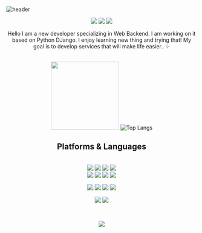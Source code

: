![header](https://capsule-render.vercel.app/api?type=waving&reversal=true&color=0:F9957F,100:F2F5D0&height=300&section=header&desc=Hi-there!%20Welcome%20&text=Dahee's%20Github&fontSize=50&animation=twinkling&fontAlignY=40&descAlignY=53)


<div align=center> 
  <p>
  <a href="https://dahee0628.tistory.com/" target="_blank"><img src="https://img.shields.io/badge/Blog-DD0B78?style=flat-square&logo=GitHub%20Sponsors&logoColor=white"/></a>
  <a href="mailto:ekgml3219@gmail.com" target="_blank"><img src="https://img.shields.io/badge/ekgml3219@gmail.com-EA4335?style=flat-square&logo=Gmail&logoColor=white"/></a>
  <a href="https://www.linkedin.com/in/%EB%8B%A4%ED%9D%AC-%EB%B0%95-68109b22a/" target="_blank"><img src="https://img.shields.io/badge/DaheePark-0A66C2?style=flat-square&logo=Linkedin&logoColor=white"/></a>
  
</p>
<p>
  Hello I am a new developer specializing in Web Backend.
  I am working on it based on Python DJango.
  I enjoy learning new thing and trying that!
  My goal is to develop services that will make life easier.. ✨ <br/><br/>
</p>

   <img height="180em" src="https://github-readme-stats.vercel.app/api?username=hi-there-insahae&show_icons=true&hide_border=true&&count_private=true&include_all_commits=true" />   ![Top Langs](https://github-readme-stats.vercel.app/api/top-langs/?username=hi-there-insahae&layout=compact&hide_border=true&theme=white)
  
## Platforms & Languages
<p>
  
<!--   <img src="https://img.shields.io/badge/java-007396?style=for-the-badge&logo=java&logoColor=white">  -->
<!--   <img src="https://img.shields.io/badge/c++-00599C?style=for-the-badge&logo=c%2B%2B&logoColor=white"> -->
  <br>
    <img src="https://img.shields.io/badge/python-3776AB?style=for-the-badge&logo=python&logoColor=white"> 
    <img src="https://img.shields.io/badge/django-092E20?style=for-the-badge&logo=django&logoColor=white">
    <img src="https://img.shields.io/badge/flask-000000?style=for-the-badge&logo=flask&logoColor=white">
    <img src="https://img.shields.io/badge/bootstrap-7952B3?style=for-the-badge&logo=bootstrap&logoColor=white">
  <br>  
    <img src="https://img.shields.io/badge/html5-E34F26?style=for-the-badge&logo=html5&logoColor=white"> 
    <img src="https://img.shields.io/badge/css-1572B6?style=for-the-badge&logo=css3&logoColor=white"> 
    <img src="https://img.shields.io/badge/javascript-F7DF1E?style=for-the-badge&logo=javascript&logoColor=black"> 
    <img src="https://img.shields.io/badge/jquery-0769AD?style=for-the-badge&logo=jquery&logoColor=white">
  <br>
</p>
<p>
  <img src="https://img.shields.io/badge/aws-333664?style=for-the-badge&logo=amazon-aws&logoColor=white">
  <img src="https://img.shields.io/badge/Mysql-E6B91E?style=for-the-badge&logo=MySql&logoColor=white">
  <img src="https://img.shields.io/badge/Docker-2496ED7?style=for-the-badge&logo=Docker&logoColor=white">
  <img src="https://img.shields.io/badge/mongoDB-47A248?style=for-the-badge&logo=MongoDB&logoColor=white">
</p>
<p>
  <img src="https://img.shields.io/badge/github-181717?style=for-the-badge&logo=github&logoColor=white">
  <img src="https://img.shields.io/badge/git-F05032?style=for-the-badge&logo=git&logoColor=white">
</p>
</div>
</div>
<br>
<p align="center">
  <a href="https://hits.seeyoufarm.com"><img src="https://hits.seeyoufarm.com/api/count/incr/badge.svg?url=https%3A%2F%2Fgithub.com%2Fhi-there-insahae&count_bg=%23ED6DA3&title_bg=%2386757E&icon=github.svg&icon_color=%23E1DEDE&title=hits&edge_flat=false"/></a>
</p>
<!--
**hi-there-insahae/hi-there-insahae** is a ✨ _special_ ✨ repository because its `README.md` (this file) appears on your GitHub profile.

Here are some ideas to get you started:

- 🔭 I’m currently working on ...
- 🌱 I’m currently learning ...
- 👯 I’m looking to collaborate on ...
- 🤔 I’m looking for help with ...
- 💬 Ask me about ...
- 📫 How to reach me: ...
- 😄 Pronouns: ...
- ⚡ Fun fact: ...
-->
